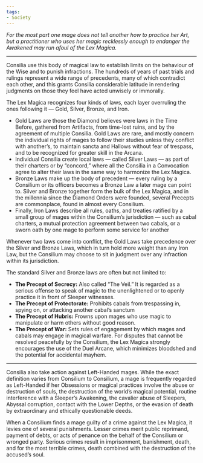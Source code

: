 ```yaml
---
tags:
- Society
---
```


_For the most part one mage does not tell another how to practice her Art, but a practitioner who uses her magic recklessly enough to endanger the Awakened may run afoul of the Lex Magica._

---

Consilia use this body of magical law to establish limits on the behaviour of the Wise and to punish infractions. The hundreds of years of past trials and rulings represent a wide range of precedents, many of which contradict each other, and this grants Consilia considerable latitude in rendering judgments on those they feel have acted unwisely or immorally.

The Lex Magica recognizes four kinds of laws, each layer overruling the ones following it — Gold, Silver, Bronze, and Iron.
- Gold Laws are those the Diamond believes were laws in the Time Before, gathered from Artifacts, from time-lost ruins, and by the agreement of multiple Consilia. Gold Laws are rare, and mostly concern the individual rights of mages to follow their studies unless they conflict with another’s, to maintain sancta and Hallows without fear of trespass, and to be recognized for greater skill in the Arcana.
- Individual Consilia create local laws — called Silver Laws — as part of their charters or by “concord,” where all the Consilia in a Convocation agree to alter their laws in the same way to harmonize the Lex Magica.
- Bronze Laws make up the body of precedent — every ruling by a Consilium or its officers becomes a Bronze Law a later mage can point to. Silver and Bronze together form the bulk of the Lex Magica, and in the millennia since the Diamond Orders were founded, several Precepts are commonplace, found in almost every Consilium.
- Finally, Iron Laws describe all rules, oaths, and treaties ratified by a small group of mages within the Consilium’s jurisdiction — such as cabal charters, a mutual protection agreement between two cabals, or a sworn oath by one mage to perform some service for another

Whenever two laws come into conflict, the Gold Laws take precedence over the Silver and Bronze Laws, which in turn hold more weight than any Iron Law, but the Consilium may choose to sit in judgment over any infraction within its jurisdiction.

The standard Silver and Bronze laws are often but not limited to:
- **The Precept of Secrecy:** Also called “The Veil.” It is regarded as a serious offense to speak of magic to the unenlightened or to openly practice it in front of Sleeper witnesses.
- **The Precept of Protectorate:** Prohibits cabals from trespassing in, spying on, or attacking another cabal’s sanctum
- **The Precept of Hubris:** Frowns upon mages who use magic to manipulate or harm others without good reason.
- **The Precept of War:** Sets rules of engagement by which mages and cabals may engage in magical warfare. For disputes that cannot be resolved peacefully by the Consilium, the Lex Magica strongly encourages the use of the Duel Arcane, which minimizes bloodshed and the potential for accidental mayhem.

---

Consilia also take action against Left-Handed mages. While the exact definition varies from Consilium to Consilium, a mage is frequently regarded as Left-Handed if her Obsessions or magical practices involve the abuse or destruction of souls, the destruction of the world’s magical potential, routine interference with a Sleeper’s Awakening, the cavalier abuse of Sleepers, Abyssal corruption, contact with the Lower Depths, or the evasion of death by extraordinary and ethically questionable deeds.

When a Consilium finds a mage guilty of a crime against the Lex Magica, it levies one of several punishments. Lesser crimes merit public reprimand, payment of debts, or acts of penance on the behalf of the Consilium or wronged party. Serious crimes result in imprisonment, banishment, death, and for the most terrible crimes, death combined with the destruction of the accused’s soul.